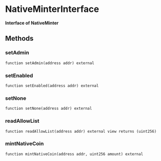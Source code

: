 # NativeMinterInterface

**Interface of NativeMinter**

## Methods

### setAdmin

```solidity
function setAdmin(address addr) external
```

### setEnabled

```solidity
function setEnabled(address addr) external
```

### setNone

```solidity
function setNone(address addr) external
```

### readAllowList

```solidity
function readAllowList(address addr) external view returns (uint256)
```

### mintNativeCoin

```solidity
function mintNativeCoin(address addr, uint256 amount) external
```

